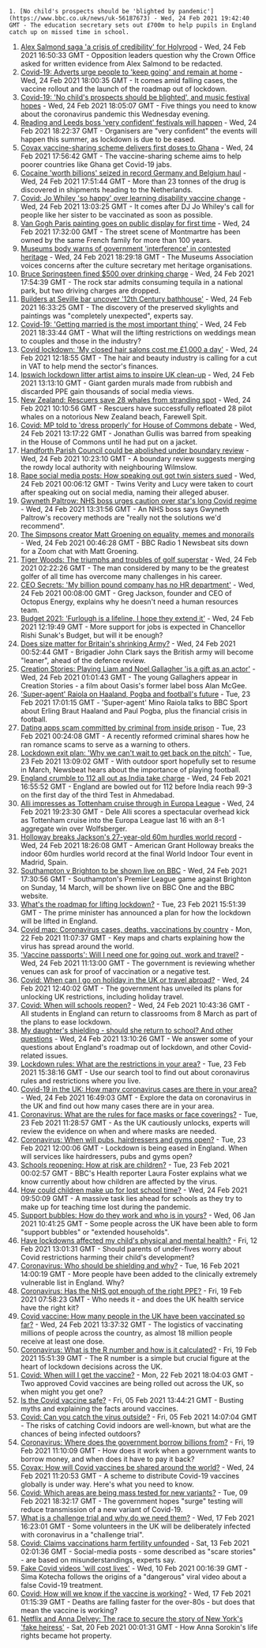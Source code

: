 
    1. [No child's prospects should be 'blighted by pandemic'](https://www.bbc.co.uk/news/uk-56187673) - Wed, 24 Feb 2021 19:42:40 GMT - The education secretary sets out £700m to help pupils in England catch up on missed time in school.
1. [Alex Salmond saga 'a crisis of credibility' for Holyrood](https://www.bbc.co.uk/news/uk-scotland-scotland-politics-56181114) - Wed, 24 Feb 2021 16:50:33 GMT - Opposition leaders question why the Crown Office asked for written evidence from Alex Salmond to be redacted.
1. [Covid-19: Adverts urge people to 'keep going' and remain at home](https://www.bbc.co.uk/news/uk-56187666) - Wed, 24 Feb 2021 18:00:35 GMT - It comes amid falling cases, the vaccine rollout and the launch of the roadmap out of lockdown.
1. [Covid-19: 'No child's prospects should be blighted', and music festival hopes](https://www.bbc.co.uk/news/uk-56180889) - Wed, 24 Feb 2021 18:05:07 GMT - Five things you need to know about the coronavirus pandemic this Wednesday evening.
1. [Reading and Leeds boss 'very confident' festivals will happen](https://www.bbc.co.uk/news/entertainment-arts-56185142) - Wed, 24 Feb 2021 18:22:37 GMT - Organisers are "very confident" the events will happen this summer, as lockdown is due to be eased.
1. [Covax vaccine-sharing scheme delivers first doses to Ghana](https://www.bbc.co.uk/news/world-africa-56180161) - Wed, 24 Feb 2021 17:56:42 GMT - The vaccine-sharing scheme aims to help poorer countries like Ghana get Covid-19 jabs.
1. [Cocaine 'worth billions' seized in record Germany and Belgium haul](https://www.bbc.co.uk/news/world-europe-56177177) - Wed, 24 Feb 2021 17:51:44 GMT - More than 23 tonnes of the drug is discovered in shipments heading to the Netherlands.
1. [Covid: Jo Whiley 'so happy' over learning disability vaccine change](https://www.bbc.co.uk/news/health-56181154) - Wed, 24 Feb 2021 13:03:25 GMT - It comes after DJ Jo Whiley's call for people like her sister to be vaccinated as soon as possible.
1. [Van Gogh Paris painting goes on public display for first time](https://www.bbc.co.uk/news/entertainment-arts-56183086) - Wed, 24 Feb 2021 17:32:00 GMT - The street scene of Montmartre has been owned by the same French family for more than 100 years.
1. [Museums body warns of government 'interference' in contested heritage](https://www.bbc.co.uk/news/entertainment-arts-56185566) - Wed, 24 Feb 2021 18:29:18 GMT - The Museums Association voices concerns after the culture secretary met heritage organisations.
1. [Bruce Springsteen fined $500 over drinking charge](https://www.bbc.co.uk/news/entertainment-arts-56185570) - Wed, 24 Feb 2021 17:54:39 GMT - The rock star admits consuming tequila in a national park, but two driving charges are dropped.
1. [Builders at Seville bar uncover '12th Century bathhouse'](https://www.bbc.co.uk/news/world-europe-56186246) - Wed, 24 Feb 2021 16:33:25 GMT - The discovery of the preserved skylights and paintings was "completely unexpected", experts say.
1. [Covid-19: 'Getting married is the most important thing'](https://www.bbc.co.uk/news/uk-england-suffolk-56181653) - Wed, 24 Feb 2021 18:33:44 GMT - What will the lifting restrictions on weddings mean to couples and those in the industry?
1. [Covid lockdown: 'My closed hair salons cost me £1,000 a day'](https://www.bbc.co.uk/news/business-56181215) - Wed, 24 Feb 2021 12:18:55 GMT - The hair and beauty industry is calling for a cut in VAT to help mend the sector's finances.
1. [Ipswich lockdown litter artist aims to inspire UK clean-up](https://www.bbc.co.uk/news/uk-england-suffolk-56173845) - Wed, 24 Feb 2021 13:13:10 GMT - Giant garden murals made from rubbish and discarded PPE gain thousands of social media views.
1. [New Zealand: Rescuers save 28 whales from stranding spot](https://www.bbc.co.uk/news/world-asia-56181866) - Wed, 24 Feb 2021 10:10:56 GMT - Rescuers have successfully refloated 28 pilot whales on a notorious New Zealand beach, Farewell Spit.
1. [Covid: MP told to 'dress properly' for House of Commons debate](https://www.bbc.co.uk/news/uk-56180675) - Wed, 24 Feb 2021 13:17:22 GMT - Jonathan Gullis was barred from speaking in the House of Commons until he had put on a jacket.
1. [Handforth Parish Council could be abolished under boundary review](https://www.bbc.co.uk/news/uk-england-manchester-56180061) - Wed, 24 Feb 2021 10:23:10 GMT - A boundary review suggests merging the rowdy local authority with neighbouring Wilmslow.
1. [Rape social media posts: How speaking out got twin sisters sued](https://www.bbc.co.uk/news/uk-56173394) - Wed, 24 Feb 2021 00:06:12 GMT - Twins Verity and Lucy were taken to court after speaking out on social media, naming their alleged abuser.
1. [Gwyneth Paltrow: NHS boss urges caution over star's long Covid regime](https://www.bbc.co.uk/news/entertainment-arts-56179846) - Wed, 24 Feb 2021 13:31:56 GMT - An NHS boss says Gwyneth Paltrow's recovery methods are "really not the solutions we'd recommend".
1. [The Simpsons creator Matt Groening on equality, memes and monorails](https://www.bbc.co.uk/news/newsbeat-56024683) - Wed, 24 Feb 2021 00:46:28 GMT - BBC Radio 1 Newsbeat sits down for a Zoom chat with Matt Groening.
1. [Tiger Woods: The triumphs and troubles of golf superstar](https://www.bbc.co.uk/news/world-us-canada-56177816) - Wed, 24 Feb 2021 02:22:26 GMT - The man considered by many to be the greatest golfer of all time has overcome many challenges in his career.
1. [CEO Secrets: 'My billion pound company has no HR department'](https://www.bbc.co.uk/news/business-56130187) - Wed, 24 Feb 2021 00:08:00 GMT - Greg Jackson, founder and CEO of Octopus Energy, explains why he doesn't need a human resources team.
1. [Budget 2021: 'Furlough is a lifeline, I hope they extend it'](https://www.bbc.co.uk/news/business-56104411) - Wed, 24 Feb 2021 12:19:49 GMT - More support for jobs is expected in Chancellor Rishi Sunak's Budget, but will it be enough?
1. [Does size matter for Britain's shrinking Army?](https://www.bbc.co.uk/news/uk-56007073) - Wed, 24 Feb 2021 00:52:44 GMT - Brigadier John Clark says the British army will become "leaner", ahead of the defence review.
1. [Creation Stories: Playing Liam and Noel Gallagher 'is a gift as an actor'](https://www.bbc.co.uk/news/entertainment-arts-55730195) - Wed, 24 Feb 2021 01:01:43 GMT - The young Gallaghers appear in Creation Stories - a film about Oasis's former label boss Alan McGee.
1. ['Super-agent' Raiola on Haaland, Pogba and football's future](https://www.bbc.co.uk/sport/football/56168683) - Tue, 23 Feb 2021 17:01:15 GMT - 'Super-agent' Mino Raiola talks to BBC Sport about Erling Braut Haaland and Paul Pogba, plus the financial crisis in football.
1. [Dating apps scam committed by criminal from inside prison](https://www.bbc.co.uk/news/technology-56127488) - Tue, 23 Feb 2021 00:24:08 GMT - A recently reformed criminal shares how he ran romance scams to serve as a warning to others.
1. [Lockdown exit plan: 'Why we can't wait to get back on the pitch'](https://www.bbc.co.uk/news/newsbeat-56101175) - Tue, 23 Feb 2021 13:09:02 GMT - With outdoor sport hopefully set to resume in March, Newsbeat hears about the importance of playing football.
1. [England crumble to 112 all out as India take charge](https://www.bbc.co.uk/sport/cricket/56182847) - Wed, 24 Feb 2021 16:55:52 GMT - England are bowled out for 112 before India reach 99-3 on the first day of the third Test in Ahmedabad.
1. [Alli impresses as Tottenham cruise through in Europa League](https://www.bbc.co.uk/sport/football/56172103) - Wed, 24 Feb 2021 19:23:30 GMT - Dele Alli scores a spectacular overhead kick as Tottenham cruise into the Europa League last 16 with an 8-1 aggregate win over Wolfsberger.
1. [Holloway breaks Jackson's 27-year-old 60m hurdles world record](https://www.bbc.co.uk/sport/athletics/56188257) - Wed, 24 Feb 2021 18:26:08 GMT - American Grant Holloway breaks the indoor 60m hurdles world record at the final World Indoor Tour event in Madrid, Spain.
1. [Southampton v Brighton to be shown live on BBC](https://www.bbc.co.uk/sport/football/56188865) - Wed, 24 Feb 2021 17:30:56 GMT - Southampton's Premier League game against Brighton on Sunday, 14 March, will be shown live on BBC One and the BBC website.
1. [What's the roadmap for lifting lockdown?](https://www.bbc.co.uk/news/explainers-52530518) - Tue, 23 Feb 2021 15:51:39 GMT - The prime minister has announced a plan for how the lockdown will be lifted in England.
1. [Covid map: Coronavirus cases, deaths, vaccinations by country](https://www.bbc.co.uk/news/world-51235105) - Mon, 22 Feb 2021 11:07:37 GMT - Key maps and charts explaining how the virus has spread around the world.
1. ['Vaccine passports': Will I need one for going out, work and travel?](https://www.bbc.co.uk/news/explainers-55718553) - Wed, 24 Feb 2021 11:13:00 GMT - The government is reviewing whether venues can ask for proof of vaccination or a negative test.
1. [Covid: When can I go on holiday in the UK or travel abroad?](https://www.bbc.co.uk/news/explainers-52646738) - Wed, 24 Feb 2021 12:40:02 GMT - The government has unveiled its plans for unlocking UK restrictions, including holiday travel.
1. [Covid: When will schools reopen?](https://www.bbc.co.uk/news/education-51643556) - Wed, 24 Feb 2021 10:43:36 GMT - All students in England can return to classrooms from 8 March as part of the plans to ease lockdown.
1. [My daughter's shielding - should she return to school? And other questions](https://www.bbc.co.uk/news/world-asia-china-51176409) - Wed, 24 Feb 2021 13:10:26 GMT - We answer some of your questions about England's roadmap out of lockdown, and other Covid-related issues.
1. [Lockdown rules: What are the restrictions in your area?](https://www.bbc.co.uk/news/uk-54373904) - Tue, 23 Feb 2021 15:38:16 GMT - Use our search tool to find out about coronavirus rules and restrictions where you live.
1. [Covid-19 in the UK: How many coronavirus cases are there in your area?](https://www.bbc.co.uk/news/uk-51768274) - Wed, 24 Feb 2021 16:49:03 GMT - Explore the data on coronavirus in the UK and find out how many cases there are in your area.
1. [Coronavirus: What are the rules for face masks or face coverings?](https://www.bbc.co.uk/news/health-51205344) - Tue, 23 Feb 2021 11:28:57 GMT - As the UK cautiously unlocks, experts will review the evidence on when and where masks are needed.
1. [Coronavirus: When will pubs, hairdressers and gyms open?](https://www.bbc.co.uk/news/explainers-53349989) - Tue, 23 Feb 2021 12:00:06 GMT - Lockdown is being eased in England. When will services like hairdressers, pubs and gyms open?
1. [Schools reopening: How at risk are children?](https://www.bbc.co.uk/news/explainers-52777244) - Tue, 23 Feb 2021 00:02:57 GMT - BBC's Health reporter Laura Foster explains what we know currently about how children are affected by the virus.
1. [How could children make up for lost school time?](https://www.bbc.co.uk/news/explainers-55938837) - Wed, 24 Feb 2021 09:50:09 GMT - A massive task lies ahead for schools as they try to make up for teaching time lost during the pandemic.
1. [Support bubbles: How do they work and who is in yours?](https://www.bbc.co.uk/news/health-52637354) - Wed, 06 Jan 2021 10:41:25 GMT - Some people across the UK have been able to form "support bubbles" or "extended households".
1. [Have lockdowns affected my child's physical and mental health?](https://www.bbc.co.uk/news/explainers-55936928) - Fri, 12 Feb 2021 13:01:31 GMT - Should parents of under-fives worry about Covid restrictions harming their child's development?
1. [Coronavirus: Who should be shielding and why?](https://www.bbc.co.uk/news/health-51997151) - Tue, 16 Feb 2021 14:00:19 GMT - More people have been added to the clinically extremely vulnerable list in England. Why?
1. [Coronavirus: Has the NHS got enough of the right PPE?](https://www.bbc.co.uk/news/health-52254745) - Fri, 19 Feb 2021 07:58:23 GMT - Who needs it - and does the UK health service have the right kit?
1. [Covid vaccine: How many people in the UK have been vaccinated so far?](https://www.bbc.co.uk/news/health-55274833) - Wed, 24 Feb 2021 13:37:32 GMT - The logistics of vaccinating millions of people across the country, as almost 18 million people receive at least one dose.
1. [Coronavirus: What is the R number and how is it calculated?](https://www.bbc.co.uk/news/health-52473523) - Fri, 19 Feb 2021 15:51:39 GMT - The R number is a simple but crucial figure at the heart of lockdown decisions across the UK.
1. [Covid: When will I get the vaccine?](https://www.bbc.co.uk/news/health-55045639) - Mon, 22 Feb 2021 18:04:03 GMT - Two approved Covid vaccines are being rolled out across the UK, so when might you get one?
1. [Is the Covid vaccine safe?](https://www.bbc.co.uk/news/health-55056016) - Fri, 05 Feb 2021 13:44:21 GMT - Busting myths and explaining the facts around vaccines.
1. [Covid: Can you catch the virus outside?](https://www.bbc.co.uk/news/explainers-55680305) - Fri, 05 Feb 2021 14:07:04 GMT - The risks of catching Covid indoors are well-known, but what are the chances of being infected outdoors?
1. [Coronavirus: Where does the government borrow billions from?](https://www.bbc.co.uk/news/business-50504151) - Fri, 19 Feb 2021 11:10:09 GMT - How does it work when a government wants to borrow money, and when does it have to pay it back?
1. [Covax: How will Covid vaccines be shared around the world?](https://www.bbc.co.uk/news/world-55795297) - Wed, 24 Feb 2021 11:20:53 GMT - A scheme to distribute Covid-19 vaccines globally is under way. Here's what you need to know.
1. [Covid: Which areas are being mass tested for new variants?](https://www.bbc.co.uk/news/explainers-54872039) - Tue, 09 Feb 2021 18:32:17 GMT - The government hopes "surge" testing will reduce transmission of a new variant of Covid-19.
1. [What is a challenge trial and why do we need them?](https://www.bbc.co.uk/news/health-56098344) - Wed, 17 Feb 2021 16:23:01 GMT - Some volunteers in the UK will be deliberately infected with coronavirus in a "challenge trial".
1. [Covid: Claims vaccinations harm fertility unfounded](https://www.bbc.co.uk/news/health-56012529) - Sat, 13 Feb 2021 02:01:36 GMT - Social-media posts - some described as "scare stories" - are based on misunderstandings, experts say.
1. [Fake Covid videos 'will cost lives'](https://www.bbc.co.uk/news/health-55994597) - Wed, 10 Feb 2021 00:16:39 GMT - Sima Kotecha follows the origins of a "dangerous" viral video about a false Covid-19 treatment.
1. [Covid: How will we know if the vaccine is working?](https://www.bbc.co.uk/news/health-56072684) - Wed, 17 Feb 2021 01:15:39 GMT - Deaths are falling faster for the over-80s - but does that mean the vaccine is working?
1. [Netflix and Anna Delvey: The race to secure the story of New York's 'fake heiress'](https://www.bbc.co.uk/news/world-us-canada-56113478) - Sat, 20 Feb 2021 00:01:31 GMT - How Anna Sorokin's life rights became hot property.

